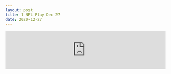 ```yaml
---
layout: post
title: 1 NFL Play Dec 27
date: 2020-12-27
---
```


<div>
  <iframe title="1 NFL Play Dec 27" height="122" width="100%" style="border: none;" scrolling="no" data-name="pb-iframe-player" src="https://www.podbean.com/media/player/xnktm-f5f5ee?from=pb6admin&download=1&version=1&auto=0&share=1&download=1&rtl=0&fonts=Helvetica&skin=1&pfauth=&btn-skin=107"></iframe>
</div>
